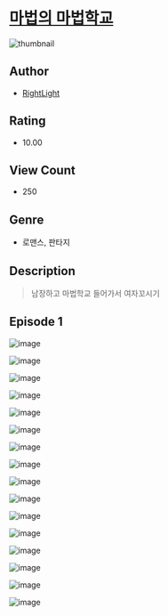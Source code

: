 # [마법의 마법학교](https://comic.naver.com/challenge/list?titleId=809958)
![thumbnail](https://image-comic.pstatic.net/user_contents_data/challenge_comic/2023/05/23/359566/upload_4051381735705109858_480x623.jpeg)

## Author
- [RightLight](https://comic.naver.com/artistTitle?id=359566)

## Rating
- 10.00

## View Count
- 250

## Genre
- 로맨스, 판타지

## Description
> 남장하고 마법학교 들어가서 여자꼬시기


## Episode 1
![image](https://image-comic.pstatic.net/user_contents_data/challenge_comic/2023/05/23/359566/upload_7291997834753368373.jpeg)

![image](https://image-comic.pstatic.net/user_contents_data/challenge_comic/2023/05/23/359566/upload_4049353137560237106.jpeg)

![image](https://image-comic.pstatic.net/user_contents_data/challenge_comic/2023/05/23/359566/upload_3762865456468539440.jpeg)

![image](https://image-comic.pstatic.net/user_contents_data/challenge_comic/2023/05/23/359566/upload_3616503089862948659.jpeg)

![image](https://image-comic.pstatic.net/user_contents_data/challenge_comic/2023/05/23/359566/upload_4063148886027614049.jpeg)

![image](https://image-comic.pstatic.net/user_contents_data/challenge_comic/2023/05/23/359566/upload_3559078878963184230.jpeg)

![image](https://image-comic.pstatic.net/user_contents_data/challenge_comic/2023/05/23/359566/upload_7076062319565354852.jpeg)

![image](https://image-comic.pstatic.net/user_contents_data/challenge_comic/2023/05/23/359566/upload_3616727197831082036.jpeg)

![image](https://image-comic.pstatic.net/user_contents_data/challenge_comic/2023/05/23/359566/upload_3559310683415263032.jpeg)

![image](https://image-comic.pstatic.net/user_contents_data/challenge_comic/2023/05/23/359566/upload_3546923576121767270.jpeg)

![image](https://image-comic.pstatic.net/user_contents_data/challenge_comic/2023/05/23/359566/upload_3905013623272464694.jpeg)

![image](https://image-comic.pstatic.net/user_contents_data/challenge_comic/2023/05/23/359566/upload_3775195402072176944.jpeg)

![image](https://image-comic.pstatic.net/user_contents_data/challenge_comic/2023/05/23/359566/upload_3761743963969839668.jpeg)

![image](https://image-comic.pstatic.net/user_contents_data/challenge_comic/2023/05/23/359566/upload_7234014869194027830.jpeg)

![image](https://image-comic.pstatic.net/user_contents_data/challenge_comic/2023/05/23/359566/upload_3990860178926953017.jpeg)

![image](https://image-comic.pstatic.net/user_contents_data/challenge_comic/2023/05/23/359566/upload_7234297469488935266.jpeg)
